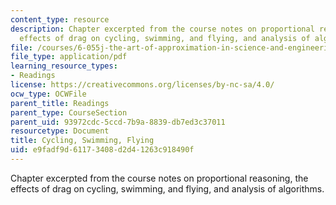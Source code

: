 ```yaml
---
content_type: resource
description: Chapter excerpted from the course notes on proportional reasoning, the
  effects of drag on cycling, swimming, and flying, and analysis of algorithms.
file: /courses/6-055j-the-art-of-approximation-in-science-and-engineering-spring-2008/e9fadf9d61173408d2d41263c918490f_mar05.pdf
file_type: application/pdf
learning_resource_types:
- Readings
license: https://creativecommons.org/licenses/by-nc-sa/4.0/
ocw_type: OCWFile
parent_title: Readings
parent_type: CourseSection
parent_uid: 93972cdc-5ccd-7b9a-8839-db7ed3c37011
resourcetype: Document
title: Cycling, Swimming, Flying
uid: e9fadf9d-6117-3408-d2d4-1263c918490f
---
```

Chapter excerpted from the course notes on proportional reasoning, the effects of drag on cycling, swimming, and flying, and analysis of algorithms.